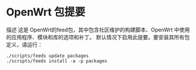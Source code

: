 # OpenWrt 包提要
描述
这是 OpenWrt的feed包，其中包含社区维护的构建脚本、OpenWrt 中使用的应用程序、模块和库的选项和补丁。
默认情况下启用此提要。要安装其所有包定义，请运行：
```
./scripts/feeds update packages
./scripts/feeds install -a -p packages
```
